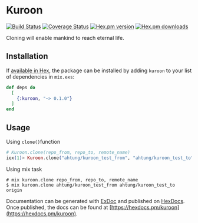 # Kuroon

[![Build Status](https://travis-ci.org/ahtung/kuroon.ex.svg?branch=master)](https://travis-ci.org/ahtung/kuroon.ex)
[![Coverage Status](https://coveralls.io/repos/ahtung/kuroon.ex/badge.svg?branch=master)](https://coveralls.io/r/ahtung/kuroon.ex?branch=master)
[![Hex.pm version](https://img.shields.io/hexpm/v/kuroon.svg?style=flat-square)](https://hex.pm/packages/kuroon)
[![Hex.pm downloads](https://img.shields.io/hexpm/dt/kuroon.svg)](https://hex.pm/packages/kuroon)

Cloning will enable mankind to reach eternal life.

## Installation

If [available in Hex](https://hex.pm/docs/publish), the package can be installed
by adding `kuroon` to your list of dependencies in `mix.exs`:

```elixir
def deps do
  [
    {:kuroon, "~> 0.1.0"}
  ]
end
```

## Usage
Using ```clone()```function


```elixir
# Kuroon.clone(repo_from, repo_to, remote_name)
iex(1)> Kuroon.clone("ahtung/kuroon_test_from", "ahtung/kuroon_test_to", "origin")
```

Using mix task

```
# mix kuroon.clone repo_from, repo_to, remote_name
$ mix kuroon.clone ahtung/kuroon_test_from ahtung/kuroon_test_to origin
```

Documentation can be generated with [ExDoc](https://github.com/elixir-lang/ex_doc)
and published on [HexDocs](https://hexdocs.pm). Once published, the docs can
be found at [https://hexdocs.pm/kuroon](https://hexdocs.pm/kuroon).
